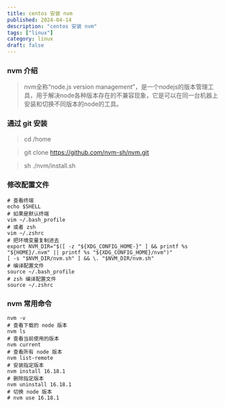 ```yaml
---
title: centos 安装 nvm
published: 2024-04-14
description: "centos 安装 nvm"
tags: ["linux"]
category: linux
draft: false
---
```


### nvm 介绍
> nvm全称“node.js version management”，是一个nodejs的版本管理工具，用于解决node各种版本存在的不兼容现象，它是可以在同一台机器上安装和切换不同版本的node的工具。

### 通过 git 安装
> cd /home

> git clone https://github.com/nvm-sh/nvm.git

> sh ./nvm/install.sh

### 修改配置文件
```shell
# 查看终端
echo $SHELL
# 如果是默认终端
vim ~/.bash_profile
# 或者 zsh
vim ~/.zshrc
# 把环境变量复制进去
export NVM_DIR="$([ -z "${XDG_CONFIG_HOME-}" ] && printf %s "${HOME}/.nvm" || printf %s "${XDG_CONFIG_HOME}/nvm")"
[ -s "$NVM_DIR/nvm.sh" ] && \. "$NVM_DIR/nvm.sh"
# 编译配置文件
source ~/.bash_profile
# zsh 编译配置文件
source ~/.zshrc
```

### nvm 常用命令
```shell
nvm -v
# 查看下载的 node 版本 
nvm ls 
# 查看当前使用的版本
nvm current
# 查看所有 node 版本
nvm list-remote
# 安装指定版本
nvm install 16.18.1
# 删除指定版本
nvm uninstall 16.18.1
# 切换 node 版本
# nvm use 16.18.1
```

